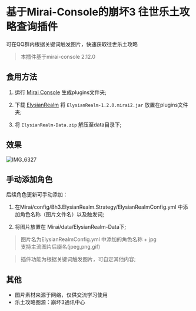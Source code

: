 # 基于Mirai-Console的崩坏3 往世乐土攻略查询插件

可在QQ群内根据关键词触发图片，快速获取往世乐土攻略

> 本插件基于mirai-console 2.12.0

## 食用方法

1. 运行 [Mirai Console](https://github.com/mamoe/mirai) 生成plugins文件夹;

2. 下载 [ElysianRealm](https://github.com/MskTim/Bh3-ElysianRealm-Strategy/releases) 将 `ElysianRealm-1.2.0.mirai2.jar` 放置在plugins文件夹;

3. 将 `ElysianRealm-Data.zip` 解压至data目录下;

## 效果

![IMG_6327](https://user-images.githubusercontent.com/87525977/187026836-b4310fe8-b213-4249-91f3-e0864f8c4d84.PNG)


## 手动添加角色

后续角色更新可手动添加：
1. 在Mirai/config/Bh3.ElysianRealm.Strategy/ElysianRealmConfig.yml 中添加角色名称（图片文件名）以及触发词;

2. 将图片放置在 Mirai/data/ElysianRealm-Data下;

> 图片名为ElysianRealmConfig.yml 中添加的角色名称 + jpg  
  支持主流图片后缀名(jpeg,png,gif)

> 插件功能为根据关键词触发图片，可自定其他内容;

## 其他
- 图片素材来源于网络，仅供交流学习使用
- 乐土攻略图源：崩坏3通讯中心
